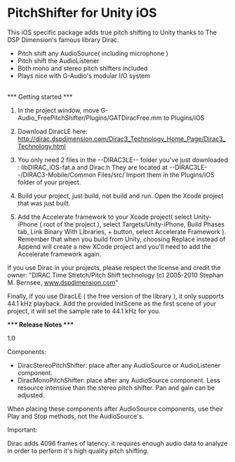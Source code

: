 PitchShifter for Unity iOS
==========================

This iOS specific package adds true pitch shifting to Unity thanks to The DSP Dimension's famous library Dirac. 

* Pitch shift any AudioSource( including microphone ) <br>
* Pitch shift the AudioListener <br>
* Both mono and stereo pitch shifters included <br>
* Plays nice with G-Audio's modular I/O system <br>

<br>*** Getting started ***</br>

1) In the project window, move G-Audio_FreePitchShifter/Plugins/GATDiracFree.mm to Plugins/iOS

4) Download DiracLE here: http://dirac.dspdimension.com/Dirac3_Technology_Home_Page/Dirac3_Technology.html

5) You only need 2 files in the --DIRAC3LE-- folder you've just downloaded : libDIRAC_iOS-fat.a and Dirac.h
They are located at --DIRAC3LE--/DIRAC3-Mobile/Common Files/src/
Import them in the Plugins/iOS folder of your project.

6) Build your project, just build, not build and run. Open the Xcode project that was just built.

7) Add the Accelerate framework to your Xcode project( select Unity-iPhone ( root of the project ), select Targets/Unity-iPhone, Build Phases tab, Link Binary With Libraries, + button, select Accelerate Framework ).
Remember that when you build from Unity, choosing Replace instead of Append will create a new XCode project and you'll need to add the Accelerate framework again.

If you use Dirac in your projects, please respect the license and credit the owner:
"DIRAC Time Stretch/Pitch Shift technology (c) 2005-2010 Stephan M. Bernsee, www.dspdimension.com" 

Finally, if you use DiracLE ( the free version of the library ), it only supports 44.1 kHz playback. Add the provided InitScene as the first scene of your project,
it will set the sample rate to 44.1 kHz for you.


<b>*** Release Notes ***</b>

1.0

Components: 

- DiracStereoPitchShifter: place after any AudioSource or AudioListener component.
- DiracMonoPitchShifter: place after any AudioSource component. Less resource intensive 
than the stereo pitch shifter. Pan and gain can be adjusted.

When placing these components after AudioSource components, use their Play and Stop methods,
not the AudioSource's.

Important:

Dirac adds 4096 frames of latency: it requires enough audio data to analyze in order to perform it's
high quality pitch shifting.


